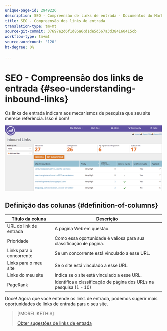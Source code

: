 ```yaml
---
unique-page-id: 2949226
description: SEO - Compreensão de links de entrada - Documentos do Marketing - Documentação do produto
title: SEO - Compreensão dos links de entrada
translation-type: tm+mt
source-git-commit: 37697e2d6f1d86a6cd1de5d567a3d384160415cb
workflow-type: tm+mt
source-wordcount: '120'
ht-degree: 0%

---
```



# SEO - Compreensão dos links de entrada {#seo-understanding-inbound-links}

Os links de entrada indicam aos mecanismos de pesquisa que seu site merece referência. Isso é bom!

![](assets/image2014-9-18-13-3a18-3a10.png)

## Definição das colunas {#definition-of-columns}

| Título da coluna | Descrição |
|---|---|
| URL do link de entrada | A página Web em questão. |
| Prioridade | Como essa oportunidade é valiosa para sua classificação de página. |
| Links para o concorrente | Se um concorrente está vinculado a esse URL. |
| Links para o meu site | Se o site está vinculado a esse URL. |
| Links do meu site | Indica se o site está vinculado a esse URL. |
| PageRank | Identifica a classificação de página dos URLs na pesquisa (1 - 10) |

Doce! Agora que você entende os links de entrada, podemos sugerir mais oportunidades de links de entrada para o seu site.

>[!MORELIKETHIS]
>
>[Obter sugestões de links de entrada](/help/marketo/product-docs/additional-apps/seo/inbound-links/seo-get-inbound-link-suggestions.md)
